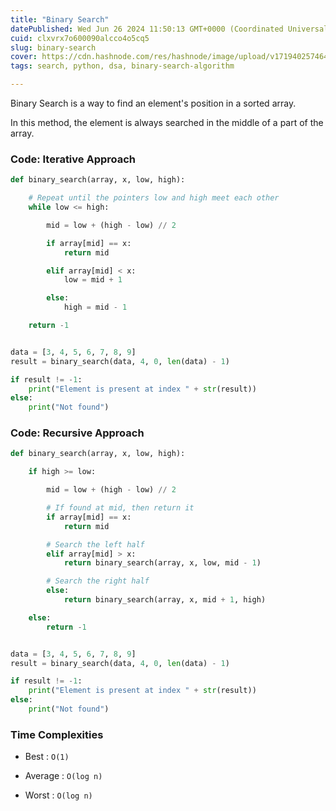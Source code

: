 ```yaml
---
title: "Binary Search"
datePublished: Wed Jun 26 2024 11:50:13 GMT+0000 (Coordinated Universal Time)
cuid: clxvrx7o600090alcco4o5cq5
slug: binary-search
cover: https://cdn.hashnode.com/res/hashnode/image/upload/v1719402574646/185c71da-2644-42c0-8287-98bd4bd3e6de.png
tags: search, python, dsa, binary-search-algorithm

---
```


Binary Search is a way to find an element's position in a sorted array.

In this method, the element is always searched in the middle of a part of the array.

### Code: Iterative Approach

```python
def binary_search(array, x, low, high):

    # Repeat until the pointers low and high meet each other
    while low <= high:

        mid = low + (high - low) // 2

        if array[mid] == x:
            return mid

        elif array[mid] < x:
            low = mid + 1

        else:
            high = mid - 1

    return -1


data = [3, 4, 5, 6, 7, 8, 9]
result = binary_search(data, 4, 0, len(data) - 1)

if result != -1:
    print("Element is present at index " + str(result))
else:
    print("Not found")
```

### Code: Recursive Approach

```python
def binary_search(array, x, low, high):

    if high >= low:

        mid = low + (high - low) // 2

        # If found at mid, then return it
        if array[mid] == x:
            return mid

        # Search the left half
        elif array[mid] > x:
            return binary_search(array, x, low, mid - 1)

        # Search the right half
        else:
            return binary_search(array, x, mid + 1, high)

    else:
        return -1


data = [3, 4, 5, 6, 7, 8, 9]
result = binary_search(data, 4, 0, len(data) - 1)

if result != -1:
    print("Element is present at index " + str(result))
else:
    print("Not found")
```

### Time Complexities

* Best : `O(1)`
    
* Average : `O(log n)`
    
* Worst : `O(log n)`